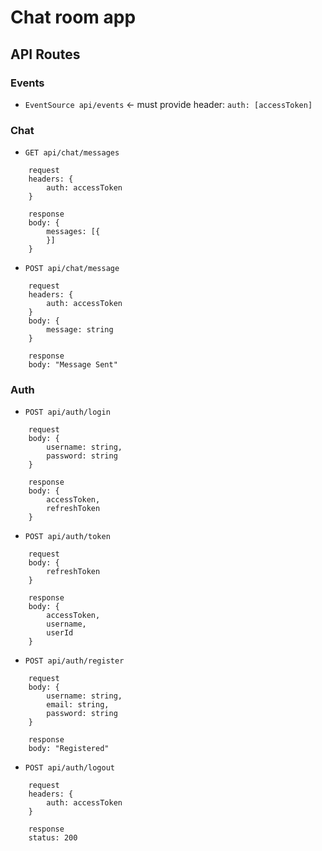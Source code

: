 # Chat room app

## API Routes

### Events

- `EventSource api/events` <- must provide header: `auth: [accessToken]`

### Chat

- `GET api/chat/messages`

```
    request
    headers: {
        auth: accessToken
    }

    response
    body: {
        messages: [{
        }]
    }
```

- `POST api/chat/message`

```
    request
    headers: {
        auth: accessToken
    }
    body: {
        message: string
    }

    response
    body: "Message Sent"
```

### Auth

- `POST api/auth/login`

```
    request
    body: {
        username: string,
        password: string
    }

    response
    body: {
        accessToken,
        refreshToken
    }
```

- `POST api/auth/token`

```
    request
    body: {
        refreshToken
    }

    response
    body: {
        accessToken,
        username,
        userId
    }
```

- `POST api/auth/register`

```
    request
    body: {
        username: string,
        email: string,
        password: string
    }

    response
    body: "Registered"
```

- `POST api/auth/logout`

```
    request
    headers: {
        auth: accessToken
    }

    response
    status: 200
```
